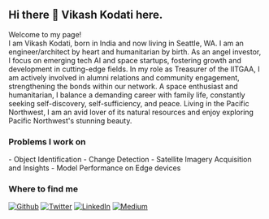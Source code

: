 ## Hi there 👋 Vikash Kodati here.

<!--
**vikashkodati/vikashkodati** is a ✨ _special_ ✨ repository because its `README.md` (this file) appears on your GitHub profile.

Here are some ideas to get you started:

- 🔭 I’m currently working on ...
- 🌱 I’m currently learning ...
- 👯 I’m looking to collaborate on ...
- 🤔 I’m looking for help with ...
- 💬 Ask me about ...
- 📫 How to reach me: ...
- 😄 Pronouns: ...
- ⚡ Fun fact: ...
-->
<p>Welcome to my page! 
</br>
I am Vikash Kodati, born in India and now living in Seattle, WA. I am an engineer/architect by heart and humanitarian by birth.
 As an angel investor, I focus on emerging tech AI and space startups, fostering growth and development in cutting-edge fields. In my role as Treasurer of the IITGAA, I am actively involved in alumni relations and community engagement, strengthening the bonds within our network. A space enthusiast and humanitarian, I balance a demanding career with family life, constantly seeking self-discovery, self-sufficiency, and peace. Living in the Pacific Northwest, I am an avid lover of its natural resources and enjoy exploring Pacific Northwest's stunning beauty.
</p>

<h3>Problems I work on</h3>
- Object Identification 
- Change Detection
- Satellite Imagery Acquisition and Insights
- Model Performance on Edge devices


<h3>Where to find me</h3>
<p>
<a href="https://github.com/vikashkodati/" target="_blank"><img alt="Github" src="https://img.shields.io/badge/GitHub-%2312100E.svg?&style=for-the-badge&logo=Github&logoColor=white" /></a> 
<a href="https://twitter.com/vikashkodati" target="_blank"><img alt="Twitter" src="https://img.shields.io/badge/twitter-%231DA1F2.svg?&style=for-the-badge&logo=twitter&logoColor=white" /></a> 
<a href="https://www.linkedin.com/in/vikashkodati" target="_blank"><img alt="LinkedIn" src="https://img.shields.io/badge/linkedin-%230077B5.svg?&style=for-the-badge&logo=linkedin&logoColor=white" /></a> 
<a href="https://vikashkodati.com/" target="_blank"><img alt="Medium" src=" https://img.shields.io/badge/My_Personal-Website-blue" /></a>
</p>